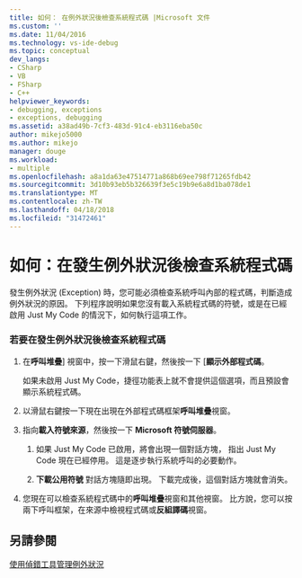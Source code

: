```yaml
---
title: 如何： 在例外狀況後檢查系統程式碼 |Microsoft 文件
ms.custom: ''
ms.date: 11/04/2016
ms.technology: vs-ide-debug
ms.topic: conceptual
dev_langs:
- CSharp
- VB
- FSharp
- C++
helpviewer_keywords:
- debugging, exceptions
- exceptions, debugging
ms.assetid: a38ad49b-7cf3-483d-91c4-eb3116eba50c
author: mikejo5000
ms.author: mikejo
manager: douge
ms.workload:
- multiple
ms.openlocfilehash: a8a1da63e47514771a868b69ee798f71265fdb42
ms.sourcegitcommit: 3d10b93eb5b326639f3e5c19b9e6a8d1ba078de1
ms.translationtype: MT
ms.contentlocale: zh-TW
ms.lasthandoff: 04/18/2018
ms.locfileid: "31472461"
---
```

# <a name="how-to-examine-system-code-after-an-exception"></a>如何：在發生例外狀況後檢查系統程式碼
發生例外狀況 (Exception) 時，您可能必須檢查系統呼叫內部的程式碼，判斷造成例外狀況的原因。 下列程序說明如果您沒有載入系統程式碼的符號，或是在已經啟用 Just My Code 的情況下，如何執行這項工作。  
  
### <a name="to-examine-system-code-following-an-exception"></a>若要在發生例外狀況後檢查系統程式碼  
  
1.  在**呼叫堆疊**] 視窗中，按一下滑鼠右鍵，然後按一下 [**顯示外部程式碼**。  
  
     如果未啟用 Just My Code，捷徑功能表上就不會提供這個選項，而且預設會顯示系統程式碼。  
  
2.  以滑鼠右鍵按一下現在出現在外部程式碼框架**呼叫堆疊**視窗。  
  
3.  指向**載入符號來源**，然後按一下  **Microsoft 符號伺服器**。  
  
    1.  如果 Just My Code 已啟用，將會出現一個對話方塊， 指出 Just My Code 現在已經停用。 這是逐步執行系統呼叫的必要動作。  
  
    2.  **下載公用符號** 對話方塊隨即出現。 下載完成後，這個對話方塊就會消失。  
  
4.  您現在可以檢查系統程式碼中的**呼叫堆疊**視窗和其他視窗。 比方說，您可以按兩下呼叫框架，在來源中檢視程式碼或**反組譯碼**視窗。  
  
## <a name="see-also"></a>另請參閱  
 [使用偵錯工具管理例外狀況](../debugger/managing-exceptions-with-the-debugger.md)